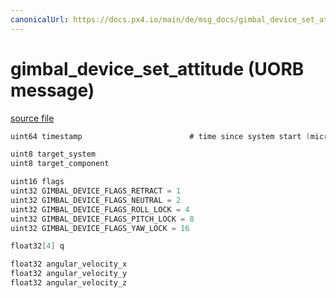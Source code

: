 ```yaml
---
canonicalUrl: https://docs.px4.io/main/de/msg_docs/gimbal_device_set_attitude
---
```


# gimbal_device_set_attitude (UORB message)



[source file](https://github.com/PX4/PX4-Autopilot/blob/release/1.13/msg/gimbal_device_set_attitude.msg)

```c
uint64 timestamp                        # time since system start (microseconds)

uint8 target_system
uint8 target_component

uint16 flags
uint32 GIMBAL_DEVICE_FLAGS_RETRACT = 1
uint32 GIMBAL_DEVICE_FLAGS_NEUTRAL = 2
uint32 GIMBAL_DEVICE_FLAGS_ROLL_LOCK = 4
uint32 GIMBAL_DEVICE_FLAGS_PITCH_LOCK = 8
uint32 GIMBAL_DEVICE_FLAGS_YAW_LOCK = 16

float32[4] q

float32 angular_velocity_x
float32 angular_velocity_y
float32 angular_velocity_z

```
